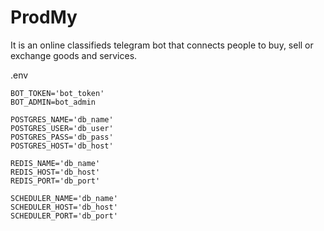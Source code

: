 # ProdMy
It is an online classifieds telegram bot that connects people to buy, sell or exchange goods and services.

.env

    BOT_TOKEN='bot_token'
    BOT_ADMIN=bot_admin
    
    POSTGRES_NAME='db_name'
    POSTGRES_USER='db_user'
    POSTGRES_PASS='db_pass'
    POSTGRES_HOST='db_host'
    
    REDIS_NAME='db_name'
    REDIS_HOST='db_host'
    REDIS_PORT='db_port'
    
    SCHEDULER_NAME='db_name'
    SCHEDULER_HOST='db_host'
    SCHEDULER_PORT='db_port'